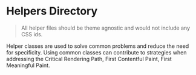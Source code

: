 # Helpers Directory

> All helper files should be theme agnostic and would not include any CSS ids.

Helper classes are used to solve common problems and reduce the need for specificity. Using common classes can contribute to strategies when addressing the Critical Rendering Path, First Contentful Paint, First Meaningful Paint.
